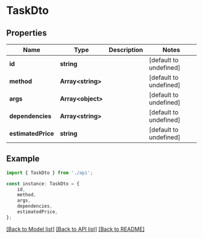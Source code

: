 # TaskDto


## Properties

Name | Type | Description | Notes
------------ | ------------- | ------------- | -------------
**id** | **string** |  | [default to undefined]
**method** | **Array&lt;string&gt;** |  | [default to undefined]
**args** | **Array&lt;object&gt;** |  | [default to undefined]
**dependencies** | **Array&lt;string&gt;** |  | [default to undefined]
**estimatedPrice** | **string** |  | [default to undefined]

## Example

```typescript
import { TaskDto } from './api';

const instance: TaskDto = {
    id,
    method,
    args,
    dependencies,
    estimatedPrice,
};
```

[[Back to Model list]](../README.md#documentation-for-models) [[Back to API list]](../README.md#documentation-for-api-endpoints) [[Back to README]](../README.md)
